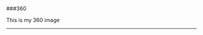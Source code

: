 ###360

This is my 360 image
<script src="//360.vizor.io/scripts/embed.js" data-vizorurl="https://360.vizor.io/embed/v/r2bb" ></script>

***


